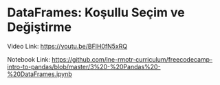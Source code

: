 # DataFrames: Koşullu Seçim ve Değiştirme

Video Link: https://youtu.be/BFlH0fN5xRQ

Notebook Link: https://github.com/ine-rmotr-curriculum/freecodecamp-intro-to-pandas/blob/master/3%20-%20Pandas%20-%20DataFrames.ipynb